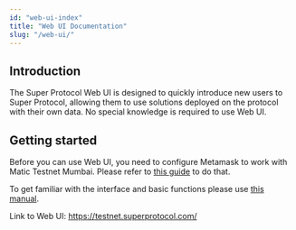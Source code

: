 ```yaml
---
id: "web-ui-index"
title: "Web UI Documentation"
slug: "/web-ui/"
---
```


## Introduction

The Super Protocol Web UI is designed to quickly introduce new users to Super Protocol, allowing them to use solutions deployed on the protocol with their own data. No special knowledge is required to use Web UI.

## Getting started

Before you can use Web UI, you need to configure Metamask to work with Matic Testnet Mumbai. Please refer to [this guide](/testnet/web-ui/metamask) to do that.

To get familiar with the interface and basic functions please use [this manual](/testnet/web-ui/user-manual).

Link to Web UI: https://testnet.superprotocol.com/